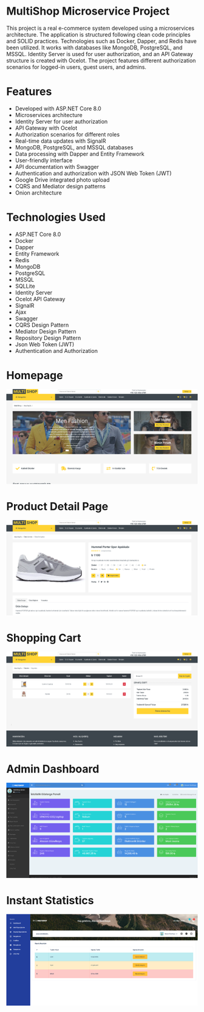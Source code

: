 # MultiShop Microservice Project

This project is a real e-commerce system developed using a microservices architecture. The application is structured following clean code principles and SOLID practices. Technologies such as Docker, Dapper, and Redis have been utilized. It works with databases like MongoDB, PostgreSQL, and MSSQL. Identity Server is used for user authorization, and an API Gateway structure is created with Ocelot. The project features different authorization scenarios for logged-in users, guest users, and admins.

# Features
-	Developed with ASP.NET Core 8.0
-	Microservices architecture
-	Identity Server for user authorization
-	API Gateway with Ocelot
-	Authorization scenarios for different roles
-	Real-time data updates with SignalR
-	MongoDB, PostgreSQL, and MSSQL databases
-	Data processing with Dapper and Entity Framework
-	User-friendly interface
-	API documentation with Swagger
-	Authentication and authorization with JSON Web Token (JWT)
-	Google Drive integrated photo upload
-	CQRS and Mediator design patterns
-	Onion architecture

# Technologies Used

-	ASP.NET Core 8.0
-	Docker
-	Dapper
-	Entity Framework
-	Redis
-	MongoDB
-	PostgreSQL
-	MSSQL
-	SQLLite
-	Identity Server
-	Ocelot API Gateway
-	SignalR
-	Ajax
-	Swagger
-	CQRS Design Pattern
-	Mediator Design Pattern
-	Repository Design Pattern
-	Json Web Token (JWT)
-	Authentication and Authorization

# **Homepage**
   ![MultiShopHomepage](https://github.com/atacanguzelkaya/MultiShop/blob/master/ProjectImages/MultiShop-Homepage.png?raw=true)
   
# **Product Detail Page** 
   ![MultiShopProductDetailPage](https://github.com/atacanguzelkaya/MultiShop/blob/master/ProjectImages/MultiShop-ProductDetailPage.png?raw=true)

# **Shopping Cart** 
   ![MultiShopShoppingCart](https://github.com/atacanguzelkaya/MultiShop/blob/master/ProjectImages/MultiShop-ShoppingCart.png?raw=true)

# **Admin Dashboard** 
   ![MultiShopAdminDashboard](https://github.com/atacanguzelkaya/MultiShop/blob/master/ProjectImages/MultiShop-AdminDashboard.png?raw=true)

# **Instant Statistics** 
   ![MultiShopUserDashboard](https://github.com/atacanguzelkaya/MultiShop/blob/master/ProjectImages/MultiShop-UserDashboard.png?raw=true)
